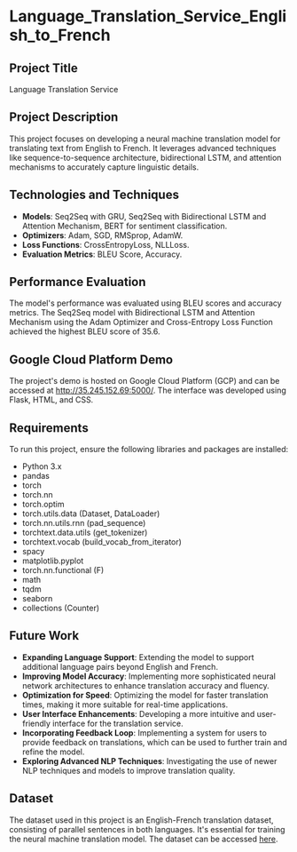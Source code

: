 # Language_Translation_Service_English_to_French

## Project Title
Language Translation Service

## Project Description
This project focuses on developing a neural machine translation model for translating text from English to French. It leverages advanced techniques like sequence-to-sequence architecture, bidirectional LSTM, and attention mechanisms to accurately capture linguistic details.

## Technologies and Techniques
- **Models**: Seq2Seq with GRU, Seq2Seq with Bidirectional LSTM and Attention Mechanism, BERT for sentiment classification.
- **Optimizers**: Adam, SGD, RMSprop, AdamW.
- **Loss Functions**: CrossEntropyLoss, NLLLoss.
- **Evaluation Metrics**: BLEU Score, Accuracy.

## Performance Evaluation
The model's performance was evaluated using BLEU scores and accuracy metrics. The Seq2Seq model with Bidirectional LSTM and Attention Mechanism using the Adam Optimizer and Cross-Entropy Loss Function achieved the highest BLEU score of 35.6.

## Google Cloud Platform Demo
The project's demo is hosted on Google Cloud Platform (GCP) and can be accessed at http://35.245.152.69:5000/. The interface was developed using Flask, HTML, and CSS.

## Requirements
To run this project, ensure the following libraries and packages are installed:
- Python 3.x
- pandas
- torch
- torch.nn
- torch.optim
- torch.utils.data (Dataset, DataLoader)
- torch.nn.utils.rnn (pad_sequence)
- torchtext.data.utils (get_tokenizer)
- torchtext.vocab (build_vocab_from_iterator)
- spacy
- matplotlib.pyplot
- torch.nn.functional (F)
- math
- tqdm
- seaborn
- collections (Counter)



## Future Work
- **Expanding Language Support**: Extending the model to support additional language pairs beyond English and French.
- **Improving Model Accuracy**: Implementing more sophisticated neural network architectures to enhance translation accuracy and fluency.
- **Optimization for Speed**: Optimizing the model for faster translation times, making it more suitable for real-time applications.
- **User Interface Enhancements**: Developing a more intuitive and user-friendly interface for the translation service.
- **Incorporating Feedback Loop**: Implementing a system for users to provide feedback on translations, which can be used to further train and refine the model.
- **Exploring Advanced NLP Techniques**: Investigating the use of newer NLP techniques and models to improve translation quality.

## Dataset
The dataset used in this project is an English-French translation dataset, consisting of parallel sentences in both languages. It's essential for training the neural machine translation model. The dataset can be accessed [here](https://www.kaggle.com/datasets/devicharith/language-translation-englishfrench).


